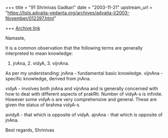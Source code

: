 +++
title = "91 Shrinivas Gadkari"
date = "2003-11-21"
upstream_url = "https://lists.advaita-vedanta.org/archives/advaita-l/2003-November/012397.html"

+++
[Archive link](https://lists.advaita-vedanta.org/archives/advaita-l/2003-November/012397.html)

 Namaste,

 It is a common observation that the following 
 terms are generally interpreted to mean knowledge:
 1. jnAna, 2. vidyA, 3. vijnAna.

 As per my understanding:
 jnAna - fundamental basic knowledge.
 vijnAna - specific knowledge, derived from jnAna.

 vidyA - involves both jnAna and vijnAna and is 
 generally concerned with how to deal with different 
 aspects of prakRti. Number of vidyA-s is infinite. 
 However some vidyA-s are very comprehensive and 
 general. These are given the status of brahma
vidyA-s.

 avidyA - that which is opposite of vidyA.
 ajnAna - that which is opposite of jnAna.

 Best regards,
 Shrinivas


